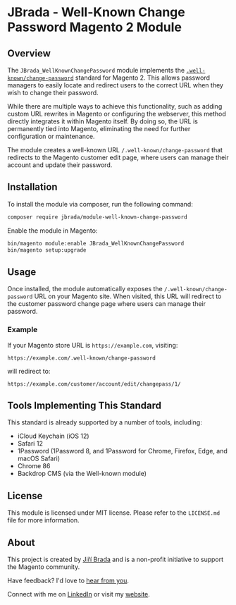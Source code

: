 # JBrada - Well-Known Change Password Magento 2 Module

## Overview

The `JBrada_WellKnownChangePassword` module implements the [`.well-known/change-password`](https://wicg.github.io/change-password-url/) standard for Magento 2. This allows password managers to easily locate and redirect users to the correct URL when they wish to change their password.

While there are multiple ways to achieve this functionality, such as adding custom URL rewrites in Magento or configuring the webserver, this method directly integrates it within Magento itself. By doing so, the URL is permanently tied into Magento, eliminating the need for further configuration or maintenance.

The module creates a well-known URL `/.well-known/change-password` that redirects to the Magento customer edit page, where users can manage their account and update their password.

## Installation

To install the module via composer, run the following command:

```bash
composer require jbrada/module-well-known-change-password
```

Enable the module in Magento:

```bash
bin/magento module:enable JBrada_WellKnownChangePassword
bin/magento setup:upgrade
```

## Usage

Once installed, the module automatically exposes the `/.well-known/change-password` URL on your Magento site. When visited, this URL will redirect to the customer password change page where users can manage their password.

### Example

If your Magento store URL is `https://example.com`, visiting:

```
https://example.com/.well-known/change-password
```

will redirect to:

```
https://example.com/customer/account/edit/changepass/1/
```

## Tools Implementing This Standard

This standard is already supported by a number of tools, including:

- iCloud Keychain (iOS 12)
- Safari 12
- 1Password (1Password 8, and 1Password for Chrome, Firefox, Edge, and macOS Safari)
- Chrome 86
- Backdrop CMS (via the Well-known module)

## License

This module is licensed under MIT license. Please refer to the `LICENSE.md` file for more information.


## About

This project is created by [Jiří Brada](https://jbrada.cz) and is a non-profit initiative to support the Magento community. 

Have feedback? I'd love to [hear from you](mailto:jiri@jbrada.cz).

Connect with me on [LinkedIn](https://www.linkedin.com/in/jbrada) or visit my [website](https://jbrada.cz).
